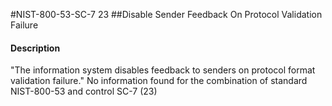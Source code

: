 #NIST-800-53-SC-7 23
##Disable Sender Feedback On Protocol Validation Failure
#### Description
"The information system disables feedback to senders on protocol format validation failure."
No information found for the combination of standard NIST-800-53 and control SC-7 (23)

